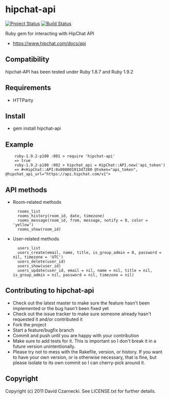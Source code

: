 hipchat-api
===========

[![Project Status](http://stillmaintained.com/czarneckid/hipchat-api.png)](http://stillmaintained.com/czarneckid/hipchat-api) [![Build Status](http://travis-ci.org/czarneckid/hipchat-api.png)](http://travis-ci.org/czarneckid/hipchat-api)

Ruby gem for interacting with HipChat API

* https://www.hipchat.com/docs/api

Compatibility
-------------

hipchat-API has been tested under Ruby 1.8.7 and Ruby 1.9.2

Requirements
------------

* HTTParty

Install
-------

* gem install hipchat-api

Example
-------

		ruby-1.9.2-p180 :001 > require 'hipchat-api'
		=> true 
		ruby-1.9.2-p180 :002 > hipchat_api = HipChat::API.new('api_token')
		=> #<HipChat::API:0x000001013d7280 @token="api_token", @hipchat_api_url="https://api.hipchat.com/v1"> 		
	 
API methods
-----------

* Room-related methods

	    rooms_list	
	    rooms_history(room_id, date, timezone)	
	    rooms_message(room_id, from, message, notify = 0, color = 'yellow')  
	    rooms_show(room_id)  
  
* User-related methods

	    users_list  
	    users_create(email, name, title, is_group_admin = 0, password = nil, timezone = 'UTC')
	    users_delete(user_id)  
	    users_show(user_id)  
	    users_update(user_id, email = nil, name = nil, title = nil, is_group_admin = nil, password = nil, timezone = nil)
  
Contributing to hipchat-api
---------------------------
 
* Check out the latest master to make sure the feature hasn't been implemented or the bug hasn't been fixed yet
* Check out the issue tracker to make sure someone already hasn't requested it and/or contributed it
* Fork the project
* Start a feature/bugfix branch
* Commit and push until you are happy with your contribution
* Make sure to add tests for it. This is important so I don't break it in a future version unintentionally.
* Please try not to mess with the Rakefile, version, or history. If you want to have your own version, or is otherwise necessary, that is fine, but please isolate to its own commit so I can cherry-pick around it.

Copyright
---------

Copyright (c) 2011 David Czarnecki. See LICENSE.txt for further details.